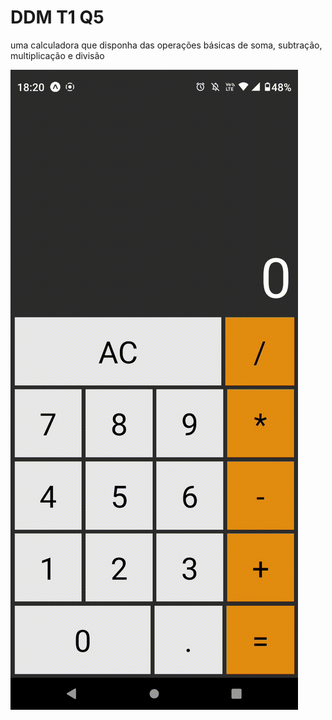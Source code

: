 # DDM T1 Q5

uma calculadora que disponha das operações básicas de soma, subtração, multiplicação e divisão

![screenshot 0](screenshots/screenshot-0.gif)
